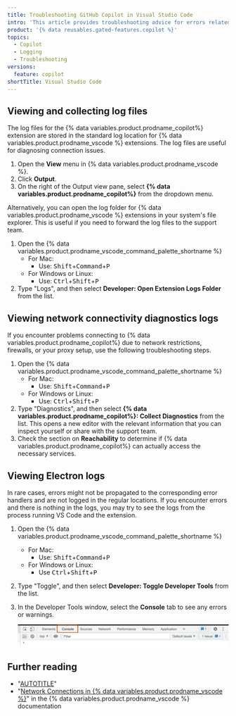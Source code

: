 ```yaml
---
title: Troubleshooting GitHub Copilot in Visual Studio Code
intro: 'This article provides troubleshooting advice for errors related to {% data variables.product.prodname_copilot%} in {% data variables.product.prodname_vscode %}.'
product: '{% data reusables.gated-features.copilot %}'
topics:
  - Copilot
  - Logging
  - Troubleshooting
versions:
  feature: copilot
shortTitle: Visual Studio Code
---
```


## Viewing and collecting log files

The log files for the {% data variables.product.prodname_copilot%} extension are stored in the standard log location for {% data variables.product.prodname_vscode %} extensions. The log files are useful for diagnosing connection issues.
1. Open the **View** menu in {% data variables.product.prodname_vscode %}.
1. Click **Output**.
1. On the right of the Output view pane, select **{% data variables.product.prodname_copilot%}** from the dropdown menu.

Alternatively, you can open the log folder for {% data variables.product.prodname_vscode %} extensions in your system's file explorer. This is useful if you need to forward the log files to the support team.

1. Open the {% data variables.product.prodname_vscode_command_palette_shortname %}
   - For Mac:
      - Use: <kbd>Shift</kbd>+<kbd>Command</kbd>+<kbd>P</kbd>
   - For Windows or Linux:
      - Use: <kbd>Ctrl</kbd>+<kbd>Shift</kbd>+<kbd>P</kbd>
2. Type "Logs", and then select **Developer: Open Extension Logs Folder** from the list.

## Viewing network connectivity diagnostics logs

If you encounter problems connecting to {% data variables.product.prodname_copilot%} due to network restrictions, firewalls, or your proxy setup, use the following troubleshooting steps.

1. Open the {% data variables.product.prodname_vscode_command_palette_shortname %}
   - For Mac:
      - Use: <kbd>Shift</kbd>+<kbd>Command</kbd>+<kbd>P</kbd>
   - For Windows or Linux:
      - Use: <kbd>Ctrl</kbd>+<kbd>Shift</kbd>+<kbd>P</kbd>
1. Type "Diagnostics", and then select **{% data variables.product.prodname_copilot%}: Collect Diagnostics** from the list. This opens a new editor with the relevant information that you can inspect yourself or share with the support team.
1. Check the section on **Reachability** to determine if {% data variables.product.prodname_copilot%} can actually access the necessary services.

## Viewing Electron logs

In rare cases, errors might not be propagated to the corresponding error handlers and are not logged in the regular locations. If you encounter errors and there is nothing in the logs, you may try to see the logs from the process running VS Code and the extension.

1. Open the {% data variables.product.prodname_vscode_command_palette_shortname %}
   - For Mac:
      - Use: <kbd>Shift</kbd>+<kbd>Command</kbd>+<kbd>P</kbd>
   - For Windows or Linux:
      - Use <kbd>Ctrl</kbd>+<kbd>Shift</kbd>+<kbd>P</kbd>
1. Type "Toggle", and then select **Developer: Toggle Developer Tools** from the list.
1. In the Developer Tools window, select the **Console** tab to see any errors or warnings.

   ![Screenshot of the Developer Tools window in {% data variables.product.prodname_vscode %}. The console tab is outlined in dark orange.](/assets/images/help/copilot/vsc-electron-logs.png)

## Further reading

- "[AUTOTITLE](/copilot/configuring-github-copilot/configuring-github-copilot-in-visual-studio-code#configuring-proxy-settings-for-github-copilot)"
- "[Network Connections in {% data variables.product.prodname_vscode %}](https://code.visualstudio.com/docs/setup/network)" in the {% data variables.product.prodname_vscode %} documentation
